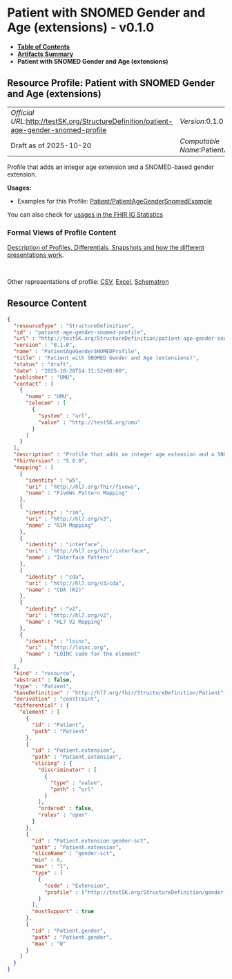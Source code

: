 # Patient with SNOMED Gender and Age (extensions) - v0.1.0

* [**Table of Contents**](toc.md)
* [**Artifacts Summary**](artifacts.md)
* **Patient with SNOMED Gender and Age (extensions)**

## Resource Profile: Patient with SNOMED Gender and Age (extensions) 

| | |
| :--- | :--- |
| *Official URL*:http://testSK.org/StructureDefinition/patient-age-gender-snomed-profile | *Version*:0.1.0 |
| Draft as of 2025-10-20 | *Computable Name*:PatientAgeGenderSNOMEDProfile |

 
Profile that adds an integer age extension and a SNOMED-based gender extension. 

**Usages:**

* Examples for this Profile: [Patient/PatientAgeGenderSnomedExample](Patient-PatientAgeGenderSnomedExample.md)

You can also check for [usages in the FHIR IG Statistics](https://packages2.fhir.org/xig/SKtestIG|current/StructureDefinition/patient-age-gender-snomed-profile)

### Formal Views of Profile Content

 [Description of Profiles, Differentials, Snapshots and how the different presentations work](http://build.fhir.org/ig/FHIR/ig-guidance/readingIgs.html#structure-definitions). 

 

Other representations of profile: [CSV](StructureDefinition-patient-age-gender-snomed-profile.csv), [Excel](StructureDefinition-patient-age-gender-snomed-profile.xlsx), [Schematron](StructureDefinition-patient-age-gender-snomed-profile.sch) 



## Resource Content

```json
{
  "resourceType" : "StructureDefinition",
  "id" : "patient-age-gender-snomed-profile",
  "url" : "http://testSK.org/StructureDefinition/patient-age-gender-snomed-profile",
  "version" : "0.1.0",
  "name" : "PatientAgeGenderSNOMEDProfile",
  "title" : "Patient with SNOMED Gender and Age (extensions)",
  "status" : "draft",
  "date" : "2025-10-20T14:31:52+00:00",
  "publisher" : "UMU",
  "contact" : [
    {
      "name" : "UMU",
      "telecom" : [
        {
          "system" : "url",
          "value" : "http://testSK.org/umu"
        }
      ]
    }
  ],
  "description" : "Profile that adds an integer age extension and a SNOMED-based gender extension.",
  "fhirVersion" : "5.0.0",
  "mapping" : [
    {
      "identity" : "w5",
      "uri" : "http://hl7.org/fhir/fivews",
      "name" : "FiveWs Pattern Mapping"
    },
    {
      "identity" : "rim",
      "uri" : "http://hl7.org/v3",
      "name" : "RIM Mapping"
    },
    {
      "identity" : "interface",
      "uri" : "http://hl7.org/fhir/interface",
      "name" : "Interface Pattern"
    },
    {
      "identity" : "cda",
      "uri" : "http://hl7.org/v3/cda",
      "name" : "CDA (R2)"
    },
    {
      "identity" : "v2",
      "uri" : "http://hl7.org/v2",
      "name" : "HL7 V2 Mapping"
    },
    {
      "identity" : "loinc",
      "uri" : "http://loinc.org",
      "name" : "LOINC code for the element"
    }
  ],
  "kind" : "resource",
  "abstract" : false,
  "type" : "Patient",
  "baseDefinition" : "http://hl7.org/fhir/StructureDefinition/Patient",
  "derivation" : "constraint",
  "differential" : {
    "element" : [
      {
        "id" : "Patient",
        "path" : "Patient"
      },
      {
        "id" : "Patient.extension",
        "path" : "Patient.extension",
        "slicing" : {
          "discriminator" : [
            {
              "type" : "value",
              "path" : "url"
            }
          ],
          "ordered" : false,
          "rules" : "open"
        }
      },
      {
        "id" : "Patient.extension:gender-sct",
        "path" : "Patient.extension",
        "sliceName" : "gender-sct",
        "min" : 0,
        "max" : "1",
        "type" : [
          {
            "code" : "Extension",
            "profile" : ["http://testSK.org/StructureDefinition/gender-snomed-ext"]
          }
        ],
        "mustSupport" : true
      },
      {
        "id" : "Patient.gender",
        "path" : "Patient.gender",
        "max" : "0"
      }
    ]
  }
}

```
